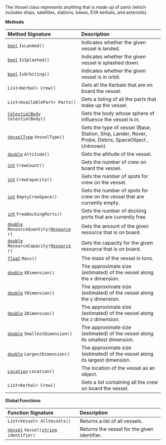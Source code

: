 The Vessel class represents anything that is made up of parts (which includes ships, satellites, stations, bases, EVA kerbals, and asteroids).

**Methods**

| Method Signature | Description |
| :--- | :--- |
| [`bool`](Boolean-Type) `IsLanded()` | Indicates whether the given vessel is landed. |
| [`bool`](Boolean-Type) `IsSplashed()` | Indicates whether the given vessel is splashed down. |
| [`bool`](Boolean-Type) `IsOrbiting()` | Indicates whether the given vessel is in orbit. |
| `List<Kerbal> Crew()` | Gets all the Kerbals that are on board the vessel. |
| `List<AvailablePart> Parts()` | Gets a listing of all the parts that make up the vessel. |
| [`CelestialBody`](CelestialBody-Type) `CelestialBody()` | Gets the body whose sphere of influence the vessel is in. |
| [`VesselType`](Enumeration-Type) `VesselType()` | Gets the type of vessel (Base, Station, Ship, Lander, Rover, Probe, Debris, SpaceObject , Unknown). |
| [`double`](Numeric-Type) `Altitude()` | Gets the altitude of the vessel. |
| [`int`](Numeric-Type) `CrewCount()` | Gets the number of crew on board the vessel. |
| [`int`](Numeric-Type) `CrewCapacity()` | Gets the number of spots for crew on the vessel. |
| [`int`](Numeric-Type) `EmptyCrewSpace()` | Gets the number of spots for crew on the vessel that are currently empty. |
| [`int`](Numeric-Type) `FreeDockingPorts()` | Gets the number of docking ports that are currently free. |
| [`double`](Numeric-Type) `ResourceQuantity(`[`Resource`](Resource-Type)` r)` | Gets the amount of the given resource that is on board. |
| [`double`](Numeric-Type) `ResourceCapacity(`[`Resource`](Resource-Type)` r)` | Gets the capacity for the given resource that is on board. |
| [`float`](Numeric-Type) `Mass()` | The mass of the vessel in tons. |
| [`double`](Numeric-Type) `XDimension()` | The approximate size (estimated) of the vessel along the x dimension. |
| [`double`](Numeric-Type) `YDimension()` | The approximate size (estimated) of the vessel along the y dimension. |
| [`double`](Numeric-Type) `ZDimension()` | The approximate size (estimated) of the vessel along the z dimension. |
| [`double`](Numeric-Type) `SmallestDimension()` | The approximate size (estimated) of the vessel along its smallest dimension. |
| [`double`](Numeric-Type) `LargestDimension()` | The approximate size (estimated) of the vessel along its largest dimension. |
| [`Location`](Location-Type) `Location()` | The location of the vessel as an object. |
| `List<Kerbal> Crew()` | Gets a list containing all the crew on board the vessel. |

**Global Functions**

| Function Signature| Description |
| :--- | :--- |
| `List<Vessel> AllVessels()` | Returns a list of all vessels. |
| [`Vessel`](Vessel-Type) `Vessel(`[`string`](String-Type)` identifier)` | Returns the vessel for the given identifier. |
